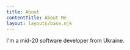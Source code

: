```yaml
---
title: About
contentTitle: About Me
layout: layouts/base.njk
---
```


I'm a mid-20 software developer from Ukraine.
